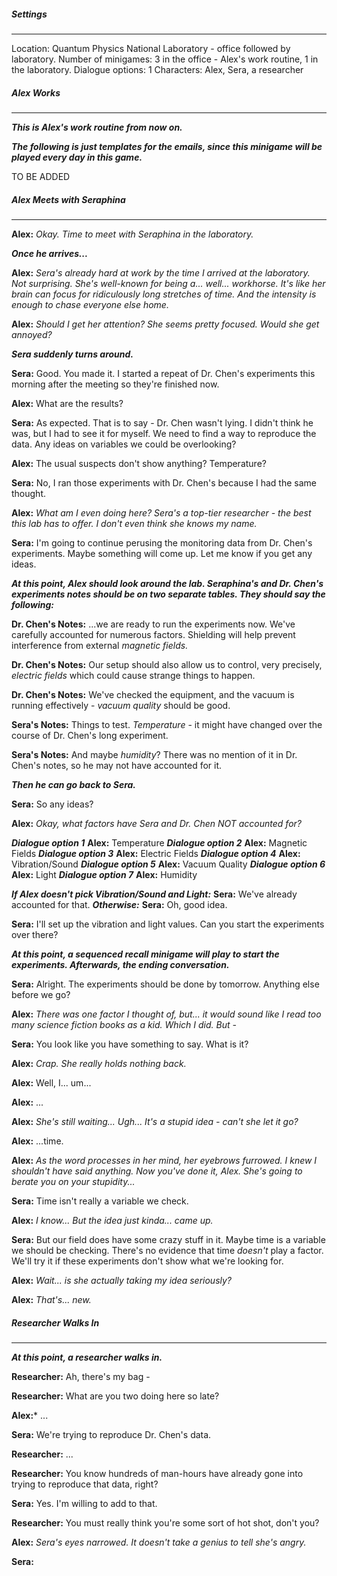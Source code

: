 ##### Settings
---
Location: Quantum Physics National Laboratory - office followed by laboratory.
Number of minigames: 3 in the office - Alex's work routine, 1 in the laboratory.
Dialogue options: 1
Characters: Alex, Sera, a researcher

##### Alex Works
---
***This is Alex's work routine from now on.***

***The following is just templates for the emails, since this minigame will be played every day in this game.***

TO BE ADDED

##### Alex Meets with Seraphina
---
**Alex:** *Okay. Time to meet with Seraphina in the laboratory.*

***Once he arrives...***

**Alex:** *Sera's already hard at work by the time I arrived at the laboratory. Not surprising. She's well-known for being a... well... workhorse. It's like her brain can focus for ridiculously long stretches of time. And the intensity is enough to chase everyone else home.*

**Alex:** *Should I get her attention? She seems pretty focused. Would she get annoyed?*

***Sera suddenly turns around.***

**Sera:** Good. You made it. I started a repeat of Dr. Chen's experiments this morning after the meeting so they're finished now.

**Alex:** What are the results?

**Sera:** As expected. That is to say - Dr. Chen wasn't lying. I didn't think he was, but I had to see it for myself. We need to find a way to reproduce the data. Any ideas on variables we could be overlooking?

**Alex:** The usual suspects don't show anything? Temperature?

**Sera:** No, I ran those experiments with Dr. Chen's because I had the same thought.

**Alex:** *What am I even doing here? Sera's a top-tier researcher - the best this lab has to offer. I don't even think she knows my name.*

**Sera:** I'm going to continue perusing the monitoring data from Dr. Chen's experiments. Maybe something will come up. Let me know if you get any ideas.

***At this point, Alex should look around the lab. Seraphina's and Dr. Chen's experiments notes should be on two separate tables. They should say the following:***

**Dr. Chen's Notes:** ...we are ready to run the experiments now. We've carefully accounted for numerous factors. Shielding will help prevent interference from external *magnetic fields.*

**Dr. Chen's Notes:** Our setup should also allow us to control, very precisely, *electric fields* which could cause strange things to happen.

**Dr. Chen's Notes:** We've checked the equipment, and the vacuum is running effectively - *vacuum quality* should be good.

**Sera's Notes:** Things to test. *Temperature* - it might have changed over the course of Dr. Chen's long experiment.

**Sera's Notes:** And maybe *humidity*? There was no mention of it in Dr. Chen's notes, so he may not have accounted for it.

***Then he can go back to Sera.***

**Sera:** So any ideas?

**Alex:** *Okay, what factors have Sera and Dr. Chen NOT accounted for?*

***Dialogue option 1***
	**Alex:** Temperature
***Dialogue option 2***
    **Alex:** Magnetic Fields
***Dialogue option 3***
	**Alex:** Electric Fields
***Dialogue option 4***
	**Alex:** Vibration/Sound
***Dialogue option 5***
	**Alex:** Vacuum Quality
***Dialogue option 6***
	**Alex:** Light
***Dialogue option 7***
	**Alex:** Humidity

***If Alex doesn't pick Vibration/Sound and Light:***
	**Sera:** We've already accounted for that.
***Otherwise:***
	**Sera:** Oh, good idea.

**Sera:** I'll set up the vibration and light values. Can you start the experiments over there?

***At this point, a sequenced recall minigame will play to start the experiments. Afterwards, the ending conversation.***

**Sera:** Alright. The experiments should be done by tomorrow. Anything else before we go?

**Alex:** *There was one factor I thought of, but... it would sound like I read too many science fiction books as a kid. Which I did. But -*

**Sera:** You look like you have something to say. What is it?

**Alex:** *Crap. She really holds nothing back.*

**Alex:** Well, I... um...

**Alex:** ...

**Alex:** *She's still waiting... Ugh... It's a stupid idea - can't she let it go?*

**Alex:** ...time.

**Alex:** *As the word processes in her mind, her eyebrows furrowed. I knew I shouldn't have said anything. Now you've done it, Alex. She's going to berate you on your stupidity...*

**Sera:** Time isn't really a variable we check.

**Alex:** *I know... But the idea just kinda... came up.*

**Sera:** But our field does have some crazy stuff in it. Maybe time is a variable we should be checking. There's no evidence that time *doesn't* play a factor. We'll try it if these experiments don't show what we're looking for.

**Alex:** *Wait... is she actually taking my idea seriously?*

**Alex:** *That's... new.*

##### Researcher Walks In
---
***At this point, a researcher walks in.***

**Researcher:** Ah, there's my bag -

**Researcher:** What are you two doing here so late?

**Alex:*** ...

**Sera:** We're trying to reproduce Dr. Chen's data.

**Researcher:** ...

**Researcher:** You know hundreds of man-hours have already gone into trying to reproduce that data, right?

**Sera:** Yes. I'm willing to add to that.

**Researcher:** You must really think you're some sort of hot shot, don't you?

**Alex:** *Sera's eyes narrowed. It doesn't take a genius to tell she's angry.*

**Sera:** 



